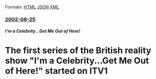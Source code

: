
Formats: [HTML](/news/2002/08/25/the-first-series-of-the-british-reality-show-i-m-a-celebrity-get-me-out-of-here-started-on-itv1.html)  [JSON](/news/2002/08/25/the-first-series-of-the-british-reality-show-i-m-a-celebrity-get-me-out-of-here-started-on-itv1.json)  [XML](/news/2002/08/25/the-first-series-of-the-british-reality-show-i-m-a-celebrity-get-me-out-of-here-started-on-itv1.xml)  

### [2002-08-25](/news/2002/08/25/index.md)

##### I'm a Celebrity...Get Me Out of Here!
#  The first series of the British reality show "I'm a Celebrity...Get Me Out of Here!" started on ITV1



